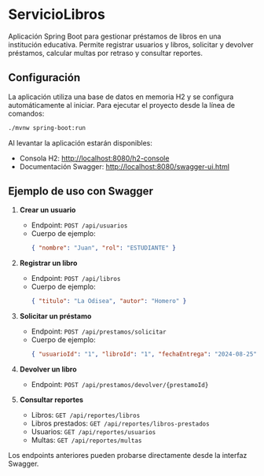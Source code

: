 # ServicioLibros

Aplicación Spring Boot para gestionar préstamos de libros en una institución educativa. Permite registrar usuarios y libros, solicitar y devolver préstamos, calcular multas por retraso y consultar reportes.

## Configuración

La aplicación utiliza una base de datos en memoria H2 y se configura automáticamente al iniciar. Para ejecutar el proyecto desde la línea de comandos:

```bash
./mvnw spring-boot:run
```

Al levantar la aplicación estarán disponibles:

- Consola H2: [http://localhost:8080/h2-console](http://localhost:8080/h2-console)
- Documentación Swagger: [http://localhost:8080/swagger-ui.html](http://localhost:8080/swagger-ui.html)

## Ejemplo de uso con Swagger

1. **Crear un usuario**
   - Endpoint: `POST /api/usuarios`
   - Cuerpo de ejemplo:
     ```json
     { "nombre": "Juan", "rol": "ESTUDIANTE" }
     ```

2. **Registrar un libro**
   - Endpoint: `POST /api/libros`
   - Cuerpo de ejemplo:
     ```json
     { "titulo": "La Odisea", "autor": "Homero" }
     ```

3. **Solicitar un préstamo**
   - Endpoint: `POST /api/prestamos/solicitar`
   - Cuerpo de ejemplo:
     ```json
     { "usuarioId": "1", "libroId": "1", "fechaEntrega": "2024-08-25" }
     ```

4. **Devolver un libro**
   - Endpoint: `POST /api/prestamos/devolver/{prestamoId}`

5. **Consultar reportes**
   - Libros: `GET /api/reportes/libros`
   - Libros prestados: `GET /api/reportes/libros-prestados`
   - Usuarios: `GET /api/reportes/usuarios`
   - Multas: `GET /api/reportes/multas`

Los endpoints anteriores pueden probarse directamente desde la interfaz Swagger.
